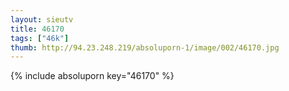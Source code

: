 ```yaml
--- 
layout: sieutv
title: 46170
tags: ["46k"]
thumb: http://94.23.248.219/absoluporn-1/image/002/46170.jpg
---
```

{% include absoluporn key="46170" %} 
